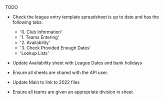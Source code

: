 TODO
- Check the league entry template spreadsheet is up to date and has the following tabs:
    - '0. Club Information'
    - '1. Teams Entering'
    - '2. Availability'
    - '3. Check Provided Enough Dates'
    - 'Lookup Lists'
- Update Availability sheet with League Dates and bank holidays

- Ensure all sheets are shared with the API user.

- Update Main to link to 2022 files

- Ensure all teams are given an appropriate division in sheet